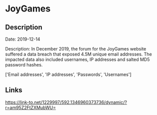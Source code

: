 # JoyGames

## Description

Date: 2019-12-14

Description:
In December 2019, the forum for the JoyGames website suffered a data breach that exposed 4.5M unique email addresses. The impacted data also included usernames, IP addresses and salted MD5 password hashes.


['Email addresses', 'IP addresses', 'Passwords', 'Usernames']

## Links

https://link-to.net/1229997/592.1346960373736/dynamic/?r=am95Z2FtZXMubWU=